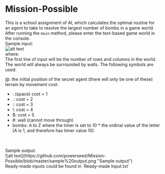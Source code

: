 # Mission-Possible
This is a school assignment of AI, which calculates the optimal routine for an agent to take to resolve the largest number of bombs in a game world.
<br>
After running the `main` method, please enter the text-based game world in the console.
<br>
Sample input:
<br>
![alt text](https://github.com/powerseed/Mission-Possible/blob/master/sample%20input.png "Sample input")
<br>
where:
<br>
The first line of input will be the number of rows and columns in the world. The world will always be surrounded by walls. The following symbols are used:

@: the initial position of the secret agent (there will only be one of these)
terrain by movement cost:
* : (space) cost = 1
* .: cost = 2
* :: cost = 3
* !: cost = 4
* $: cost = 5
* #: wall (cannot move through)
* bombs: A to Z where the timer is set to 10 * the ordinal value of the letter (A is 1, and therefore has timer value 10)
<br>
<br>
Sample output:
<br>
![alt text](https://github.com/powerseed/Mission-Possible/blob/master/sample%20output.png "Sample output")
<br>
Ready-made inputs could be found in `Ready-made Input.txt`
